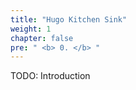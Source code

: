 ```yaml
---
title: "Hugo Kitchen Sink"
weight: 1
chapter: false
pre: " <b> 0. </b> "
---
```


TODO: Introduction
